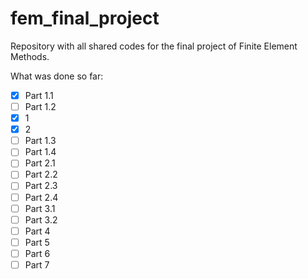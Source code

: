 # fem_final_project
Repository with all shared codes for the final project of Finite Element Methods.

What was done so far:

- [x] Part 1.1
- [ ]  Part 1.2
  - [x] 1
  - [x] 2
- [ ] Part 1.3
- [ ] Part 1.4
- [ ] Part 2.1
- [ ] Part 2.2
- [ ] Part 2.3
- [ ] Part 2.4
- [ ] Part 3.1
- [ ] Part 3.2
- [ ] Part 4
- [ ] Part 5
- [ ] Part 6
- [ ] Part 7
